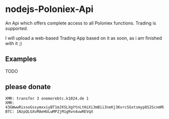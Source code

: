 nodejs-Poloniex-Api
===================

An Api which offers complete access to all Poloniex functions.
Trading is supported.

I will upload a web-based Trading App based on it as soon, as i am finished with it ;)

Examples
--------
TODO

please donate
-------------
```
XMR: transfer 3 onemorebtc.k1024.de 1
XMR: 43GWwwRixsoGssymxxiyBT1mJXSLXgYtnLtHiXi3mBii3neKj3KvrcSGxtsmyp8S2ScnmMXVLEVZ4RZK5BikiE686FuZy9z
BTC: 1NzpQLGXvMAeHULwMPZjM1gRvn4uwREVqX
```
